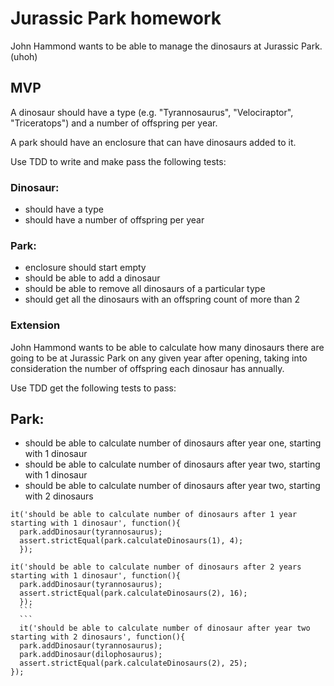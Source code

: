 # Jurassic Park homework
John Hammond wants to be able to manage the dinosaurs at Jurassic Park. (uhoh)

## MVP
A dinosaur should have a type (e.g. "Tyrannosaurus", "Velociraptor", "Triceratops") and a number of offspring per year.

A park should have an enclosure that can have dinosaurs added to it.

Use TDD to write and make pass the following tests:

### Dinosaur:
- should have a type
- should have a number of offspring per year

### Park:
- enclosure should start empty
- should be able to add a dinosaur
- should be able to remove all dinosaurs of a particular type
- should get all the dinosaurs with an offspring count of more than 2

### Extension
John Hammond wants to be able to calculate how many dinosaurs there are going to be at Jurassic Park on any given year after opening, taking into consideration the number of offspring each dinosaur has annually.

Use TDD get the following tests to pass:

## Park:
- should be able to calculate number of dinosaurs after year one, starting with 1 dinosaur
- should be able to calculate number of dinosaurs after year two, starting with 1 dinosaur
- should be able to calculate number of dinosaurs after year two, starting with 2 dinosaurs

```
it('should be able to calculate number of dinosaurs after 1 year starting with 1 dinosaur', function(){
  park.addDinosaur(tyrannosaurus);
  assert.strictEqual(park.calculateDinosaurs(1), 4);
  });
  ```
  ```
  it('should be able to calculate number of dinosaurs after 2 years starting with 1 dinosaur', function(){
    park.addDinosaur(tyrannosaurus);
    assert.strictEqual(park.calculateDinosaurs(2), 16);
    });
    ```
    ```
    it('should be able to calculate number of dinosaur after year two starting with 2 dinosaurs', function(){
    park.addDinosaur(tyrannosaurus);
    park.addDinosaur(dilophosaurus);
    assert.strictEqual(park.calculateDinosaurs(2), 25);
  });
  ```